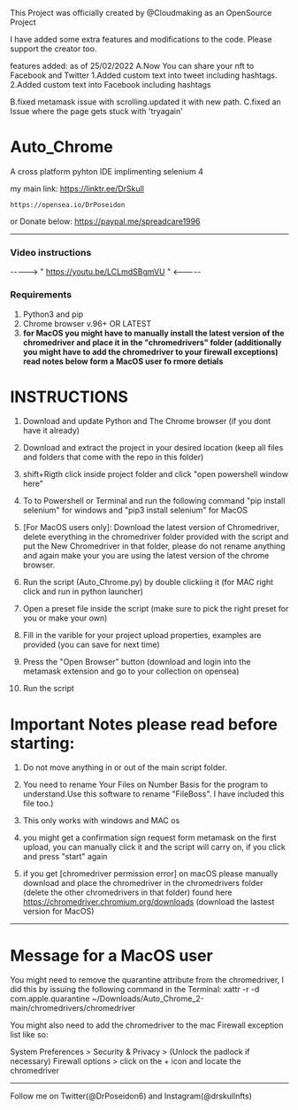 
This Project was officially created by @Cloudmaking as an OpenSource Project

I have added some extra features and  modifications to the code. Please support the creator too.

features added: as of 25/02/2022
A.Now You can share your nft to Facebook and Twitter
 1.Added custom text into tweet including hashtags. 
 2.Added custom text into Facebook including hashtags

B.fixed metamask issue with scrolling.updated it with new path.
C.fixed an Issue where the page gets stuck with 'tryagain'


# Auto_Chrome
 A cross platform pyhton IDE implimenting selenium 4

my main link: https://linktr.ee/DrSkull

	https://opensea.io/DrPoseidon

or Donate below:
	https://paypal.me/spreadcare1996

---
### Video instructions 
-----> " https://youtu.be/LCLmdSBgmVU " <-----


### Requirements
1. Python3 and pip
2. Chrome browser v.96+ OR LATEST
3. ****for MacOS you might have to manually install the latest version of the chromedriver and place it in the "chromedrivers" folder (additionally you might have to add the chromedriver to your firewall exceptions) read notes below form a MacOS user fo rmore detials****

# INSTRUCTIONS
1. Download and update Python and The Chrome browser (if you dont have it already)

2. Download and extract the project in your desired location (keep all files and folders that come with the repo in this folder)

3. shift+Rigth click inside project folder and click "open powershell window here" 

4. To to Powershell or Terminal and run the following command "pip install selenium" for windows and "pip3 install selenium" for MacOS

5. [For MacOS users only]: Download the latest version of Chromedriver, delete everything in the chromedriver folder provided with the script and put the New Chromedriver in that folder, please do not rename anything and again make your you are using the latest version of the chrome browser.

6. Run the script (Auto_Chrome.py) by double clickiing it (for MAC right click and run in python launcher)

7. Open a preset file inside the script (make sure to pick the right preset for you or make your own)

8. Fill in the varible for your project upload properties, examples are provided (you can save for next time)

9. Press the "Open Browser" button (download and login into the metamask extension and go to your collection on  opensea)

10. Run the script


# Important Notes please read before starting: 

1. Do not move anything in or out of the main script folder.

2. You need to rename Your Files on Number Basis for the program to understand.Use this software to rename "FileBoss". I have included this file too.)

3. This only works with windows and MAC os

4. you might get a confirmation sign request form metamask on the first upload, you can manually click it and the script will carry on, if you click and press "start" again

5. if you get [chromedriver permission error] on macOS please manually download and place the chromedriver in the chromedrivers folder (delete the other chromedrivers in that folder) found here https://chromedriver.chromium.org/downloads (download the lastest version for MacOS)
---

# Message for a MacOS user
You might need to remove the quarantine attribute from the chromedriver, I did this by issuing the following command in the Terminal: 
xattr -r -d com.apple.quarantine ~/Downloads/Auto_Chrome_2-main/chromedrivers/chromedriver

You might also need to add the chromedriver to the mac Firewall exception list like so:

System Preferences > Security & Privacy > (Unlock the padlock if necessary) Firewall options > click on the + icon and locate the chromedriver

---

Follow me on Twitter(@DrPoseidon6) and Instagram(@drskullnfts)
